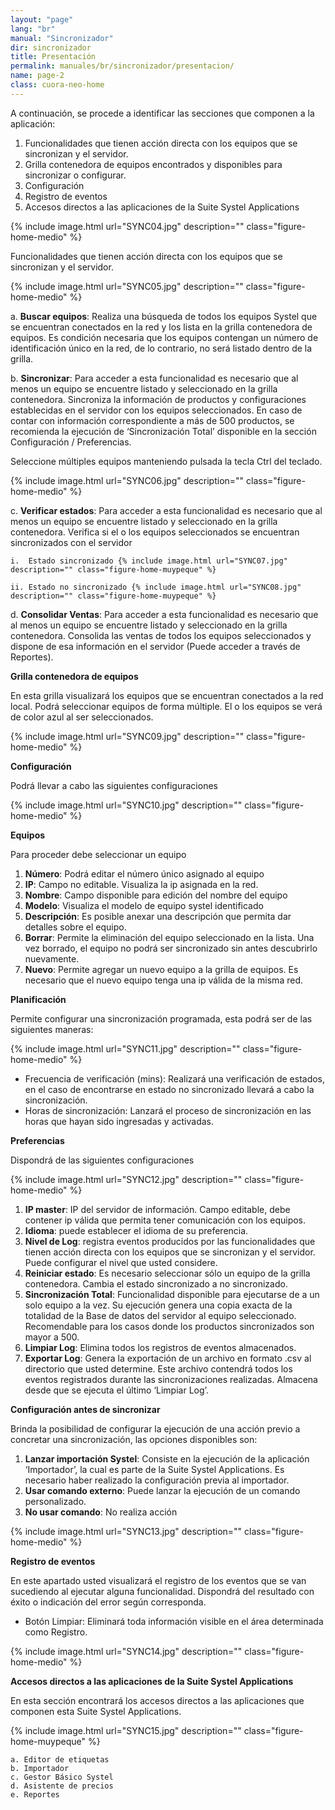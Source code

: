 ```yaml
---
layout: "page"
lang: "br"
manual: "Sincronizador"
dir: sincronizador
title: Presentación
permalink: manuales/br/sincronizador/presentacion/
name: page-2
class: cuora-neo-home
---
```


A continuación, se procede a identificar las secciones que componen a la aplicación:
1.	Funcionalidades que tienen acción directa con los equipos que se sincronizan y el servidor.
2.	Grilla contenedora de equipos encontrados y disponibles para sincronizar o configurar.
3.	Configuración
4.	Registro de eventos
5.	Accesos directos a las aplicaciones de la Suite Systel Applications

{% include image.html url="SYNC04.jpg" description="" class="figure-home-medio" %}

Funcionalidades que tienen acción directa con los equipos que se sincronizan y el servidor.

{% include image.html url="SYNC05.jpg" description="" class="figure-home-medio" %}


a.	**Buscar equipos**: Realiza una búsqueda de todos los equipos Systel que se encuentran conectados en la red y los lista en la grilla contenedora de equipos. Es condición necesaria que los equipos contengan un número de identificación único en la red, de lo contrario, no será listado dentro de la grilla.

b.	**Sincronizar**: Para acceder a esta funcionalidad es necesario que al menos un equipo se encuentre listado y seleccionado en la grilla contenedora. Sincroniza la información de productos y configuraciones establecidas en el servidor con los equipos seleccionados. En caso de contar con información correspondiente a más de 500 productos, se recomienda la ejecución de ‘Sincronización Total’ disponible en la sección Configuración / Preferencias. 

Seleccione múltiples equipos manteniendo pulsada la tecla Ctrl del teclado.

{% include image.html url="SYNC06.jpg" description="" class="figure-home-medio" %}

c.	**Verificar estados**: Para acceder a esta funcionalidad es necesario que al menos un equipo se encuentre listado y seleccionado en la grilla contenedora. Verifica si el o los equipos seleccionados se encuentran sincronizados con el servidor

    i.	Estado sincronizado {% include image.html url="SYNC07.jpg" description="" class="figure-home-muypeque" %}

    ii.	Estado no sincronizado {% include image.html url="SYNC08.jpg" description="" class="figure-home-muypeque" %}

d.	**Consolidar Ventas**:  Para acceder a esta funcionalidad es necesario que al menos un equipo se encuentre listado y seleccionado en la grilla contenedora. Consolida las ventas de todos los equipos seleccionados y dispone de esa información en el servidor (Puede acceder a través de Reportes).


**Grilla contenedora de equipos**

En esta grilla visualizará los equipos que se encuentran conectados a la red local. Podrá seleccionar equipos de forma múltiple. El o los equipos se verá de color azul al ser seleccionados.

{% include image.html url="SYNC09.jpg" description="" class="figure-home-medio" %}


**Configuración**

Podrá llevar a cabo las siguientes configuraciones

{% include image.html url="SYNC10.jpg" description="" class="figure-home-medio" %}

**Equipos**

Para proceder debe seleccionar un equipo 
1.	**Número**: Podrá editar el número único asignado al equipo 
2.	**IP**: Campo no editable. Visualiza la ip asignada en la red.
3.	**Nombre**: Campo disponible para edición del nombre del equipo
4.	**Modelo**: Visualiza el modelo de equipo systel identificado
5.	**Descripción**: Es posible anexar una descripción que permita dar detalles sobre el equipo.
6.	**Borrar**: Permite la eliminación del equipo seleccionado en la lista. Una vez borrado, el equipo no podrá ser sincronizado sin antes descubrirlo nuevamente.
7.	**Nuevo**: Permite agregar un nuevo equipo a la grilla de equipos. Es necesario que el nuevo equipo tenga una ip válida de la misma red.


**Planificación**

Permite configurar una sincronización programada, esta podrá ser de las siguientes maneras:

{% include image.html url="SYNC11.jpg" description="" class="figure-home-medio" %}

- Frecuencia de verificación (mins): Realizará una verificación de estados, en el caso de encontrarse en estado no sincronizado llevará a cabo la sincronización.
- Horas de sincronización: Lanzará el proceso de sincronización en las horas que hayan sido ingresadas y activadas.

**Preferencias**

Dispondrá de las siguientes configuraciones

{% include image.html url="SYNC12.jpg" description="" class="figure-home-medio" %}


1.	**IP master**: IP del servidor de información. Campo editable, debe contener ip válida que permita tener comunicación con los equipos.
2.	**Idioma**: puede establecer el idioma de su preferencia.
3.	**Nivel de Log**: registra eventos producidos por las funcionalidades  que tienen acción directa con los equipos que se sincronizan y el servidor. Puede configurar el nivel que usted considere.
4.	**Reiniciar estado**: Es necesario seleccionar sólo un equipo de la grilla contenedora. Cambia el estado sincronizado a no sincronizado.
5.	**Sincronización Total**: Funcionalidad disponible para ejecutarse de a un solo equipo a la vez. Su ejecución genera una copia exacta de la totalidad de la Base de datos del servidor al equipo seleccionado. Recomendable para los casos donde los productos sincronizados son mayor a 500.
6.	**Limpiar Log**: Elimina todos los registros de eventos almacenados.
7.	**Exportar Log**: Genera la exportación de  un archivo en formato .csv al directorio que usted determine. Este archivo contendrá todos los eventos registrados durante las sincronizaciones realizadas. Almacena desde que se ejecuta el último ‘Limpiar Log’.


**Configuración antes de sincronizar**

Brinda la posibilidad de configurar la ejecución de una acción previo a concretar una sincronización, las opciones disponibles son:

1.	**Lanzar importación Systel**: Consiste en la ejecución de la aplicación ‘Importador’, la cual es parte de la Suite Systel Applications. Es necesario haber realizado la configuración previa al importador.
2.	**Usar comando externo**: Puede lanzar la ejecución de un comando personalizado.
3.	**No usar comando**: No realiza acción 


{% include image.html url="SYNC13.jpg" description="" class="figure-home-medio" %}


**Registro de eventos**

En este apartado usted visualizará el registro de los eventos que se van sucediendo al ejecutar alguna funcionalidad. Dispondrá del resultado con éxito o indicación del error según corresponda.

- Botón Limpiar: Eliminará toda información visible en el área determinada como Registro.

{% include image.html url="SYNC14.jpg" description="" class="figure-home-medio" %}


**Accesos directos a las aplicaciones de la Suite Systel Applications**

En esta sección encontrará los accesos directos a las aplicaciones que componen esta Suite Systel Applications.

{% include image.html url="SYNC15.jpg" description="" class="figure-home-muypeque" %}

    a. Editor de etiquetas
    b. Importador
    c. Gestor Básico Systel
    d. Asistente de precios
    e. Reportes


